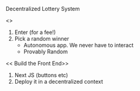 Decentralized Lottery System

<<Writing the contracts>>

1. Enter (for a fee!)
2. Pick a random winner
   - Autonomous app. We never have to interact
   - Provably Random

<< Build the Front End>>

1.  Next JS (buttons etc)
2.  Deploy it in a decentralized context
